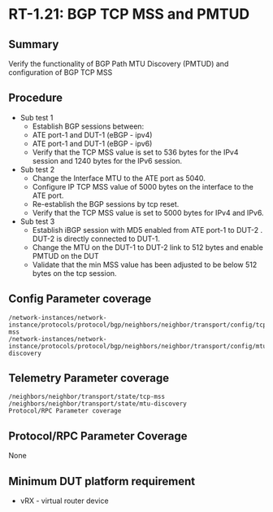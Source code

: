 # RT-1.21: BGP TCP MSS and PMTUD
## Summary
Verify the functionality of BGP Path MTU Discovery (PMTUD) and configuration of BGP TCP MSS 

## Procedure
* Sub test 1
  * Establish BGP sessions between:
  * ATE port-1 and DUT-1 (eBGP - ipv4)
  * ATE port-1 and DUT-1 (eBGP - ipv6)
  * Verify that the TCP MSS value is set to 536 bytes for the IPv4 session and 1240 bytes for the IPv6 session.
* Sub test 2
  * Change the Interface MTU to the ATE port as 5040.
  * Configure IP TCP MSS value of 5000 bytes on the interface to the ATE port.
  * Re-establish the BGP sessions by tcp reset.
  * Verify that the TCP MSS value is set to 5000 bytes for IPv4 and IPv6.
* Sub test 3
  * Establish iBGP session with MD5 enabled from ATE port-1 to DUT-2 . DUT-2 is directly connected to DUT-1.
  * Change the MTU on the DUT-1 to DUT-2 link to 512 bytes and enable PMTUD on the DUT
  * Validate that the min MSS value has been adjusted to be below 512 bytes  on the tcp session.

## Config Parameter coverage
```
/network-instances/network-instance/protocols/protocol/bgp/neighbors/neighbor/transport/config/tcp-mss	
/network-instances/network-instance/protocols/protocol/bgp/neighbors/neighbor/transport/config/mtu-discovery
```

## Telemetry Parameter coverage
```
/neighbors/neighbor/transport/state/tcp-mss
/neighbors/neighbor/transport/state/mtu-discovery
Protocol/RPC Parameter coverage
```
## Protocol/RPC Parameter Coverage
None

## Minimum DUT platform requirement
  * vRX - virtual router device
